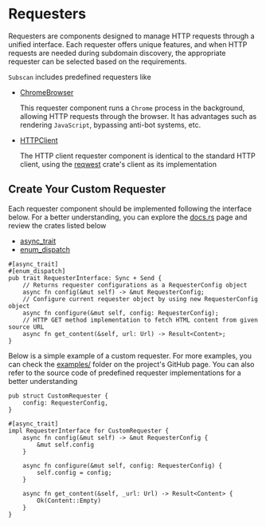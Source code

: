 # Requesters

Requesters are components designed to manage HTTP requests through a unified interface. Each requester offers unique features, and when HTTP requests are needed during subdomain discovery, the appropriate requester can be selected based on the requirements.

`Subscan` includes predefined requesters like

- [ChromeBrowser](https://docs.rs/subscan/latest/subscan/requesters/chrome/struct.ChromeBrowser.html)

    This requester component runs a `Chrome` process in the background, allowing HTTP requests through the browser. It has advantages such as rendering `JavaScript`, bypassing anti-bot systems, etc.

- [HTTPClient](https://docs.rs/subscan/latest/subscan/requesters/client/struct.HTTPClient.html)

    The HTTP client requester component is identical to the standard HTTP client, using the [reqwest](https://docs.rs/reqwest/latest/reqwest/) crate's client as its implementation

## Create Your Custom Requester

Each requester component should be implemented following the interface below. For a better understanding, you can explore the [docs.rs](https://docs.rs/subscan/latest/subscan/interfaces/requester/index.html) page and review the crates listed below

- [async_trait](https://github.com/dtolnay/async-trait)
- [enum_dispatch](https://gitlab.com/antonok/enum_dispatch)

```rust,ignore
#[async_trait]
#[enum_dispatch]
pub trait RequesterInterface: Sync + Send {
    // Returns requester configurations as a RequesterConfig object
    async fn config(&mut self) -> &mut RequesterConfig;
    // Configure current requester object by using new RequesterConfig object
    async fn configure(&mut self, config: RequesterConfig);
    // HTTP GET method implementation to fetch HTML content from given source URL
    async fn get_content(&self, url: Url) -> Result<Content>;
}
```

Below is a simple example of a custom requester. For more examples, you can check the [examples/](https://github.com/eredotpkfr/subscan/tree/main/examples) folder on the project's GitHub page. You can also refer to the source code of predefined requester implementations for a better understanding

```rust,ignore
pub struct CustomRequester {
    config: RequesterConfig,
}

#[async_trait]
impl RequesterInterface for CustomRequester {
    async fn config(&mut self) -> &mut RequesterConfig {
        &mut self.config
    }

    async fn configure(&mut self, config: RequesterConfig) {
        self.config = config;
    }

    async fn get_content(&self, _url: Url) -> Result<Content> {
        Ok(Content::Empty)
    }
}
```
